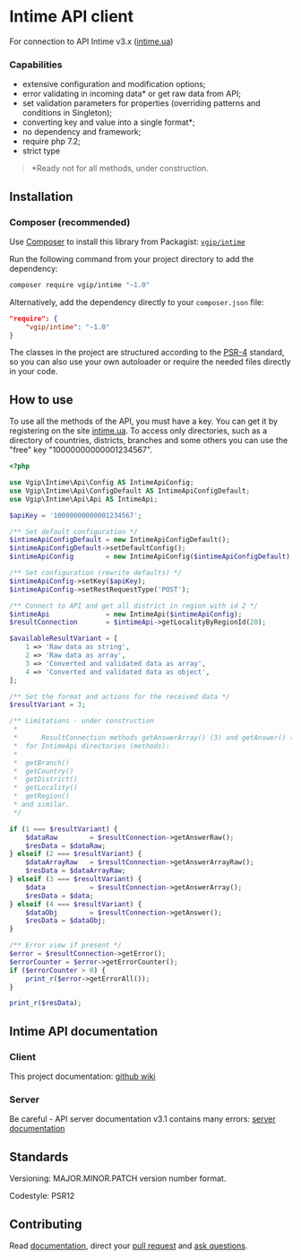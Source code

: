 # Intime API client

For connection to API Intime v3.x ([intime.ua](https://intime.ua))

### Capabilities
- extensive configuration and modification options;
- error validating in incoming data* or get raw data from API;
- set validation parameters for properties (overriding patterns and conditions in Singleton);
- converting key and value into a single format*;
- no dependency and framework;
- require php 7.2;
- strict type

> *Ready not for all methods, under construction.

## Installation

### Composer (recommended)

Use [Composer](https://getcomposer.org) to install this library from Packagist:
[`vgip/intime`](https://packagist.org/packages/vgip/intime)

Run the following command from your project directory to add the dependency:

```sh
composer require vgip/intime "~1.0"
```

Alternatively, add the dependency directly to your `composer.json` file:

```json
"require": {
    "vgip/intime": "~1.0"
}
```

The classes in the project are structured according to the
[PSR-4](http://www.php-fig.org/psr/psr-4/) standard, so you can also use your
own autoloader or require the needed files directly in your code.

## How to use

To use all the methods of the API, you must have a key. 
You can get it by registering on the site [intime.ua](https://intime.ua).
To access only directories, such as a directory of countries, districts, branches and some others 
you can use the "free" key "10000000000001234567".


```php
<?php

use Vgip\Intime\Api\Config AS IntimeApiConfig;
use Vgip\Intime\Api\ConfigDefault AS IntimeApiConfigDefault;
use Vgip\Intime\Api\Api AS IntimeApi;

$apiKey = '10000000000001234567';

/** Set default configuration */
$intimeApiConfigDefault = new IntimeApiConfigDefault();
$intimeApiConfigDefault->setDefaultConfig();
$intimeApiConfig        = new IntimeApiConfig($intimeApiConfigDefault);

/** Set configuration (rewrite defaults) */
$intimeApiConfig->setKey($apiKey);
$intimeApiConfig->setRestRequestType('POST');

/** Connect to API and get all district in region with id 2 */
$intimeApi              = new IntimeApi($intimeApiConfig);
$resultConnection       = $intimeApi->getLocalityByRegionId(20);

$availableResultVariant = [
    1 => 'Raw data as string',
    2 => 'Raw data as array',
    3 => 'Converted and validated data as array',
    4 => 'Converted and validated data as object',
];

/** Set the format and actions for the received data */
$resultVariant = 3;

/** Limitations - under construction 
 * 
 *      ResultConnection methods getAnswerArray() (3) and getAnswer() (4) are available only 
 *  for IntimeApi directories (methods):
 * 
 *  getBranch()
 *  getCountry()
 *  getDistrict()
 *  getLocality()
 *  getRegion()
 * and similar.
 */

if (1 === $resultVariant) {
    $dataRaw        = $resultConnection->getAnswerRaw();
    $resData = $dataRaw;
} elseif (2 === $resultVariant) {
    $dataArrayRaw   = $resultConnection->getAnswerArrayRaw();
    $resData = $dataArrayRaw;
} elseif (3 === $resultVariant) {
    $data           = $resultConnection->getAnswerArray();
    $resData = $data;
} elseif (4 === $resultVariant) {
    $dataObj        = $resultConnection->getAnswer();
    $resData = $dataObj;
}

/** Error view if present */
$error = $resultConnection->getError();
$errorCounter = $error->getErrorCounter();
if ($errorCounter > 0) {
    print_r($error->getErrorAll());
}

print_r($resData);

```


## Intime API documentation

### Client 
This project documentation: [github wiki](https://github.com/vgip/Intime/wiki)

### Server
Be careful - API server documentation v3.1 contains many errors: [server documentation](https://intime.ua/ru-api)


## Standards

Versioning: MAJOR.MINOR.PATCH version number format.

Codestyle: PSR12


## Contributing

Read [documentation](https://github.com/vgip/Intime/wiki), direct your [pull request](https://github.com/vgip/Intime/pulls) and [ask questions](https://github.com/vgip/Intime/issues).
